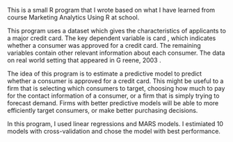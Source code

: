 This is a small R program that I wrote based on what I have learned from course Marketing Analytics Using R at school.

This program uses a dataset which gives the characteristics of applicants to a major credit card. 
The key dependent variable is card , which indicates whether a consumer was approved for a credit card. 
The remaining variables contain other relevant information about each consumer. 
The data on real world setting that appeared in G reene, 2003 .

The idea of this program is to estimate a predictive model to predict whether a consumer is approved for a credit card.
This might be useful to a firm that is selecting which consumers to target, choosing how much to pay for the contact information of a consumer, 
or a firm that is simply trying to forecast demand. Firms with better predictive models will be able to more efficiently target consumers, or make better
purchasing decisions. 

In this program, I used linear regressions and MARS models. I estimiated 10 models with cross-validation and chose the model with best performance.

